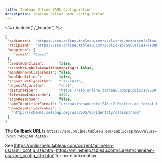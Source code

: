 ```yaml
---
title: Tableau Online SAML Configuration
description: Tableau Online SAML Configuration
---
```


<%= include('./_header') %>

```json
{
 "audience":  "https://sso.online.tableau.com/public/sp/metadata?alias={YOUR TABLEAU ALIAS}",
 "recipient": "https://sso.online.tableau.com/public/sp/SSO?alias={YOUR TABLEAU ALIAS}",
 "mappings": {
    "email": "Email"
 },
 "createUpnClaim":       false,
 "passthroughClaimsWithNoMapping": false,
 "mapUnknownClaimsAsIs": false,
 "mapIdentities":        false,
 "signatureAlgorithm":   "rsa-sha1",
 "digestAlgorithm":      "sha1",
 "destination":          "https://sso.online.tableau.com/public/sp/SSO?alias={YOUR TABLEAU ALIAS}",
 "lifetimeInSeconds":    3600,
 "signResponse":         false,
 "nameIdentifierFormat": "urn:oasis:names:tc:SAML:2.0:attrname-format:basic",
 "nameIdentifierProbes": [
   "http://schemas.xmlsoap.org/ws/2005/05/identity/claims/name"
 ]
}
```

The **Callback URL** is `https://sso.online.tableau.com/public/sp/SSO?alias={YOUR TABLEAU ALIAS}`.

See [https://onlinehelp.tableau.com/current/online/en-us/saml_config_site.htm](https://onlinehelp.tableau.com/current/online/en-us/saml_config_site.htm) for more information.
